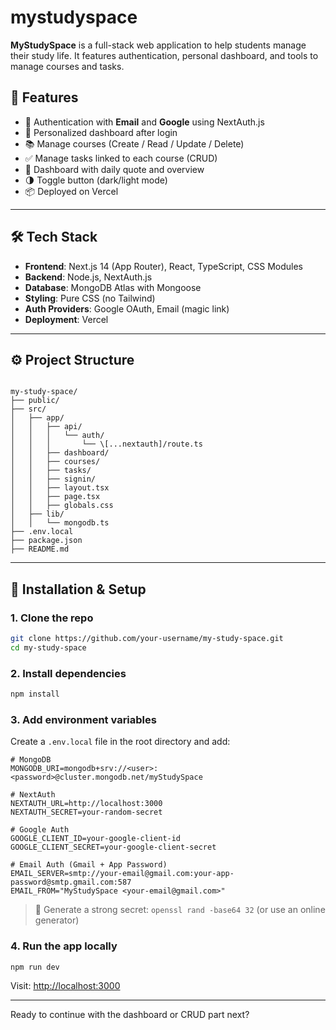 # mystudyspace


**MyStudySpace** is a full-stack web application to help students manage their study life. It features authentication, personal dashboard, and tools to manage courses and tasks.

## 🚀 Features

- 🔐 Authentication with **Email** and **Google** using NextAuth.js
- 🧠 Personalized dashboard after login
- 📚 Manage courses (Create / Read / Update / Delete)
- ✅ Manage tasks linked to each course (CRUD)
- 📅 Dashboard with daily quote and overview
- 🌗 Toggle button (dark/light mode)
- 📦 Deployed on Vercel

---

## 🛠 Tech Stack

- **Frontend**: Next.js 14 (App Router), React, TypeScript, CSS Modules
- **Backend**: Node.js, NextAuth.js
- **Database**: MongoDB Atlas with Mongoose
- **Styling**: Pure CSS (no Tailwind)
- **Auth Providers**: Google OAuth, Email (magic link)
- **Deployment**: Vercel

---

## ⚙️ Project Structure

```

my-study-space/
├── public/
├── src/
│   ├── app/
│   │   ├── api/
│   │   │   └── auth/
│   │   │       └── \[...nextauth]/route.ts
│   │   ├── dashboard/
│   │   ├── courses/
│   │   ├── tasks/
│   │   ├── signin/
│   │   ├── layout.tsx
│   │   ├── page.tsx
│   │   ├── globals.css
│   ├── lib/
│   │   └── mongodb.ts
├── .env.local
├── package.json
├── README.md

````

---

## 🧪 Installation & Setup

### 1. Clone the repo

```bash
git clone https://github.com/your-username/my-study-space.git
cd my-study-space
````

### 2. Install dependencies

```bash
npm install
```

### 3. Add environment variables

Create a `.env.local` file in the root directory and add:

```env
# MongoDB
MONGODB_URI=mongodb+srv://<user>:<password>@cluster.mongodb.net/myStudySpace

# NextAuth
NEXTAUTH_URL=http://localhost:3000
NEXTAUTH_SECRET=your-random-secret

# Google Auth
GOOGLE_CLIENT_ID=your-google-client-id
GOOGLE_CLIENT_SECRET=your-google-client-secret

# Email Auth (Gmail + App Password)
EMAIL_SERVER=smtp://your-email@gmail.com:your-app-password@smtp.gmail.com:587
EMAIL_FROM="MyStudySpace <your-email@gmail.com>"
```

> 🔑 Generate a strong secret:
> `openssl rand -base64 32` (or use an online generator)

### 4. Run the app locally

```bash
npm run dev
```

Visit: [http://localhost:3000](http://localhost:3000)

---



Ready to continue with the dashboard or CRUD part next?
```
